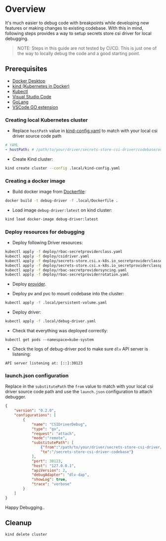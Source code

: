 # Overview
It's much easier to debug code with breakpoints while developing new features or making changes to existing codebase. With this in mind, following steps provides a way to setup secrets store csi driver for local debugging.

> NOTE: Steps in this guide are not tested by CI/CD. This is just one of the way to locally debug the code and a good starting point.

## Prerequisites

* [Docker Desktop](https://docs.docker.com/get-docker)
* [kind (Kubernetes in Docker)](https://kind.sigs.k8s.io)
* [Kubectl](https://kubernetes.io/de/docs/tasks/tools/install-kubectl)
* [Visual Studio Code](https://code.visualstudio.com/download)
* [GoLang](https://golang.org/doc/install)
* [VSCode GO extension](https://marketplace.visualstudio.com/items?itemName=golang.Go)


### Creating local Kubernetes cluster
- Replace `hostPath` value in [kind-config.yaml](kind-config.yaml) to match with your local csi driver source code path
``` yaml
# YAML
- hostPath: # /path/to/your/driver/secrets-store-csi-driver/codebase/on/host
```

- Create Kind cluster:
```sh
kind create cluster --config .local/kind-config.yaml
```


### Creating a docker image
- Build docker image from [Dockerfile](Dockerfile):

```sh
docker build -t debug-driver -f .local/Dockerfile .
```

- Load image `debug-driver:latest` on kind cluster:

```sh
kind load docker-image debug-driver:latest
```

### Deploy resources for debugging
- Deploy following Driver resources:
```sh
kubectl apply -f deploy/rbac-secretproviderclass.yaml
kubectl apply -f deploy/csidriver.yaml
kubectl apply -f deploy/secrets-store.csi.x-k8s.io_secretproviderclasses.yaml
kubectl apply -f deploy/secrets-store.csi.x-k8s.io_secretproviderclasspodstatuses.yaml
kubectl apply -f deploy/rbac-secretprovidersyncing.yaml
kubectl apply -f deploy/rbac-secretproviderrotation.yaml
```

- Deploy [provider](https://secrets-store-csi-driver.sigs.k8s.io/getting-started/installation.html#use-the-secrets-store-csi-driver-with-a-provider).

- Deploy pv and pvc to mount codebase into the cluster:
```sh
kubectl apply -f .local/persistent-volume.yaml
```

- Deploy driver:
```sh
kubectl apply -f .local/debug-driver.yaml
```

- Check that everything was deployed correctly:
```
kubectl get pods --namespace=kube-system
```

- Check the logs of debug-driver pod to make sure `dlv` API server is listening:
```
API server listening at: [::]:30123
```

### launch.json configuration
Replace in the `substitutePath` the `from` value to match with your local csi driver source code path and use the `launch.json` configuration to attach debugger.
```json
{
    "version": "0.2.0",
    "configurations": [
        {
            "name": "CSIDriverDebug",
            "type": "go",
            "request": "attach",
            "mode":"remote",
            "substitutePath": [
                {"from":"/path/to/your/driver/secrets-store-csi-driver/codebase/on/host", #replace with your path
                "to":"/secrets-store-csi-driver-codebase"}
            ],
            "port": 30123,
            "host": "127.0.0.1",
            "apiVersion": 2,
            "debugAdapter": "dlv-dap",
            "showLog": true,
            "trace": "verbose"
        }
    ]
}
```
Happy Debugging..

## Cleanup
```sh
kind delete cluster
```
